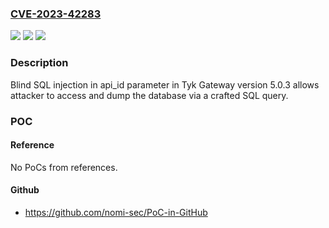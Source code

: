 ### [CVE-2023-42283](https://cve.mitre.org/cgi-bin/cvename.cgi?name=CVE-2023-42283)
![](https://img.shields.io/static/v1?label=Product&message=n%2Fa&color=blue)
![](https://img.shields.io/static/v1?label=Version&message=n%2Fa&color=blue)
![](https://img.shields.io/static/v1?label=Vulnerability&message=n%2Fa&color=brighgreen)

### Description

Blind SQL injection in api_id parameter in Tyk Gateway version 5.0.3 allows attacker to access and dump the database via a crafted SQL query.

### POC

#### Reference
No PoCs from references.

#### Github
- https://github.com/nomi-sec/PoC-in-GitHub

